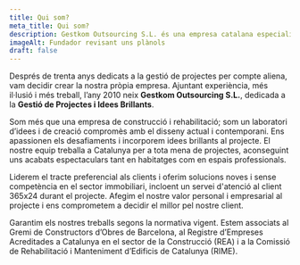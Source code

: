 ```yaml
---
title: Qui som?
meta_title: Qui som?
description: Gestkom Outsourcing S.L. és una empresa catalana especialitzada en la gestió de projectes i construcció, compromesa amb el disseny contemporani i la satisfacció del client, garantint qualitat i innovació en els treballs realitzats.
imageAlt: Fundador revisant uns plànols
draft: false
---
```



Després de trenta anys dedicats a la gestió de projectes per compte aliena, vam decidir crear la nostra pròpia empresa. Ajuntant experiència, més il·lusió i més treball, l’any 2010 neix **Gestkom Outsourcing S.L.**, dedicada a la **Gestió de Projectes i Idees Brillants**.

Som més que una empresa de construcció i rehabilitació; som un laboratori d’idees i de creació compromès amb el disseny actual i contemporani. Ens apassionen els desafiaments i incorporem idees brillants al projecte. El nostre equip treballa a Catalunya per a tota mena de projectes, aconseguint uns acabats espectaculars tant en habitatges com en espais professionals.

Liderem el tracte preferencial als clients i oferim solucions noves i sense competència en el sector immobiliari, incloent un servei d'atenció al client 365x24 durant el projecte. Afegim el nostre valor personal i empresarial al projecte i ens comprometem a decidir el millor pel nostre client.

Garantim els nostres treballs segons la normativa vigent. Estem associats al Gremi de Constructors d’Obres de Barcelona, al Registre d’Empreses Acreditades a Catalunya en el sector de la Construcció (REA) i a la Comissió de Rehabilitació i Manteniment d’Edificis de Catalunya (RIME).
